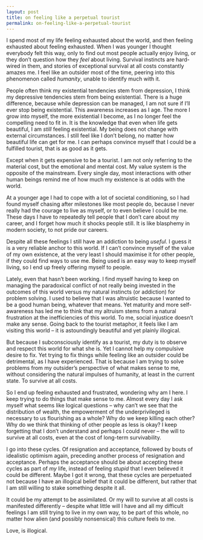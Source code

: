 ```yaml
---
layout: post
title: on feeling like a perpetual tourist
permalink: on-feeling-like-a-perpetual-tourist
---
```


I spend most of my life feeling exhausted about the world, and then feeling exhausted about feeling exhausted. When I was younger I thought everybody felt this way, only to find out most people actually enjoy living, or they don’t question how they _feel_ about living. Survival instincts are hard-wired in them, and stories of exceptional survival at all costs constantly amazes me. I feel like an outsider most of the time, peering into this phenomenon called _humanity_, unable to identify much with it. 

People often think my existential tendencies stem from depression, I think my depressive tendencies stem from being existential. There is a huge difference, because while depression can be managed, I am not sure if I’ll ever stop being existential. This awareness increases as I age. The more I grow into myself, the more existential I become, as I no longer feel the compelling need to fit in. It is the knowledge that even when life gets beautiful, I am _still_ feeling existential. My being does not change with external circumstances. I still feel like I don’t belong, no matter how beautiful life can get for me. I can perhaps convince myself that I could be a fulfilled tourist, that is as good as it gets. 

Except when it gets expensive to be a tourist. I am not only referring to the material cost, but the emotional and mental cost. My value system is the opposite of the mainstream. Every single day, most interactions with other human beings remind me of how much my existence is at odds with the world. 

At a younger age I had to cope with a lot of societal conditioning, so I had found myself chasing after milestones like most people do, because I never really had the courage to live as myself, or to even believe I could be me. These days I have to repeatedly tell people that I don’t care about my career, and I forget how much it shocks people still. It is like blasphemy in modern society, to not pride our careers.

Despite all these feelings I still have an addiction to being _useful_. I guess it is a very reliable anchor to this world. If I can’t convince myself of the value of my own existence, at the very least I should maximise it for other people, if they could find ways to use me. Being used is an easy way to keep myself living, so I end up freely offering myself to people. 

Lately, even that hasn’t been working. I find myself having to keep on managing the paradoxical conflict of not really being invested in the outcomes of this world versus my natural instincts (or addiction) for problem solving. I used to believe that I was altruistic because I wanted to be a good human being, whatever that means. Yet maturity and more self-awareness has led me to think that my altruism stems from a natural frustration at the inefficiencies of this world. To me, social injustice doesn’t make any sense. Going back to the tourist metaphor, it feels like I am visiting this world – it is astoundingly beautiful and yet plainly illogical. 

But because I subconsciously identify as a tourist, my duty is to observe and respect this world for what she is. Yet I cannot help my compulsive desire to fix. Yet trying to fix things while feeling like an outsider could be detrimental, as I have experienced. That is because I am trying to solve problems from my outsider’s perspective of what makes sense to me, without considering the natural impulses of humanity, at least in the current state. To survive at all costs. 

So I end up feeling exhausted and frustrated, wondering why am I here. I keep trying to do things that make sense to me. Almost every day I ask myself what seems like logical questions – why can’t we see that the distribution of wealth, the empowerment of the underprivileged is necessary to us flourishing as a whole? Why do we keep killing each other? Why do we think that thinking of other people as less is okay? I keep forgetting that I don’t understand and perhaps I could never – the will to survive at all costs, even at the cost of long-term survivability. 

I go into these cycles. Of resignation and acceptance, followed by bouts of idealistic optimism again, preceding another process of resignation and acceptance. Perhaps the acceptance should be about accepting these cycles as part of _my_ life, instead of feeling _stupid_ that I even believed it could be different. Maybe I got it wrong, that these cycles are perpetuated not because I have an illogical belief that it could be different, but rather that I am still willing to stake something despite it all. 

It could be my attempt to be assimilated. Or my will to survive at all costs is manifested differently – despite what little will I have and all my difficult feelings I am still trying to live in my own way, to be part of this whole, no matter how alien (and possibly nonsensical) this culture feels to me. 

Love, is illogical.
